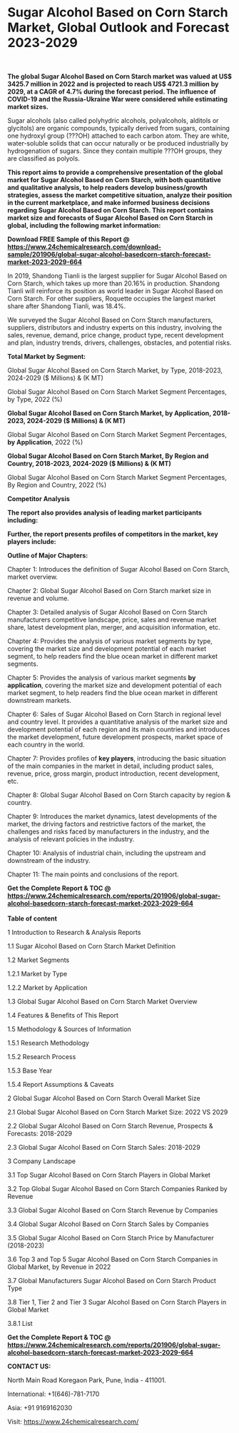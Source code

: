 <h1>Sugar Alcohol Based on Corn Starch Market, Global Outlook and Forecast 2023-2029</h1><br/><p><strong>The global Sugar Alcohol Based on Corn Starch market was valued at US$ 3425.7 million in 2022 and is projected to reach US$ 4721.3 million by 2029, at a <strong>CAGR</strong> of 4.7% during the forecast period. The influence of COVID-19 and the Russia-Ukraine War were considered while estimating market sizes.</strong></p><p>Sugar alcohols (also called polyhydric alcohols, polyalcohols, alditols or glycitols) are organic compounds, typically derived from sugars, containing one hydroxyl group (???OH) attached to each carbon atom. They are white, water-soluble solids that can occur naturally or be produced industrially by hydrogenation of sugars. Since they contain multiple ???OH groups, they are classified as polyols.</p><p><strong>This report aims to provide a comprehensive presentation of the global market for Sugar Alcohol Based on Corn Starch, with both quantitative and qualitative analysis, to help readers develop business/growth strategies, assess the market competitive situation, analyze their position in the current marketplace, and make informed business decisions regarding Sugar Alcohol Based on Corn Starch. This report contains market size and forecasts of Sugar Alcohol Based on Corn Starch in global, including the following market information:</strong></p><div><b>Download FREE Sample of this Report @ <a href="https://www.24chemicalresearch.com/download-sample/201906/global-sugar-alcohol-basedcorn-starch-forecast-market-2023-2029-664">https://www.24chemicalresearch.com/download-sample/201906/global-sugar-alcohol-basedcorn-starch-forecast-market-2023-2029-664</a></b></div><p>In 2019, Shandong Tianli is the largest supplier for Sugar Alcohol Based on Corn Starch, which takes up more than 20.16% in production. Shandong Tianli will reinforce its position as world leader in Sugar Alcohol Based on Corn Starch. For other suppliers, Roquette occupies the largest market share after Shandong Tianli, was 18.4%.</p><p>We surveyed the Sugar Alcohol Based on Corn Starch manufacturers, suppliers, distributors and industry experts on this industry, involving the sales, revenue, demand, price change, product type, recent development and plan, industry trends, drivers, challenges, obstacles, and potential risks.</p><p><strong>Total Market by Segment:</strong></p><p>Global Sugar Alcohol Based on Corn Starch Market, by Type, 2018-2023, 2024-2029 ($ Millions) & (K MT)</p><p>Global Sugar Alcohol Based on Corn Starch Market Segment Percentages, by Type, 2022 (%)</p><p><strong>Global Sugar Alcohol Based on Corn Starch Market, <strong>by Application</strong>, 2018-2023, 2024-2029 ($ Millions) & (K MT)</strong></p><p>Global Sugar Alcohol Based on Corn Starch Market Segment Percentages, <strong>by Application</strong>, 2022 (%)</p><p><strong>Global Sugar Alcohol Based on Corn Starch Market, By Region and Country, 2018-2023, 2024-2029 ($ Millions) & (K MT)</strong></p><p>Global Sugar Alcohol Based on Corn Starch Market Segment Percentages, By Region and Country, 2022 (%)</p><p><strong>Competitor Analysis</strong></p><p><strong>The report also provides analysis of leading market participants including:</strong></p><p><strong>Further, the report presents profiles of competitors in the market, <strong>key players</strong> include:</strong></p><p><strong>Outline of Major Chapters:</strong></p><p>Chapter 1: Introduces the definition of Sugar Alcohol Based on Corn Starch, market overview.</p><p>Chapter 2: Global Sugar Alcohol Based on Corn Starch market size in revenue and volume.</p><p>Chapter 3: Detailed analysis of Sugar Alcohol Based on Corn Starch manufacturers competitive landscape, price, sales and revenue market share, latest development plan, merger, and acquisition information, etc.</p><p>Chapter 4: Provides the analysis of various market segments by type, covering the market size and development potential of each market segment, to help readers find the blue ocean market in different market segments.</p><p>Chapter 5: Provides the analysis of various market segments <strong>by application</strong>, covering the market size and development potential of each market segment, to help readers find the blue ocean market in different downstream markets.</p><p>Chapter 6: Sales of Sugar Alcohol Based on Corn Starch in regional level and country level. It provides a quantitative analysis of the market size and development potential of each region and its main countries and introduces the market development, future development prospects, market space of each country in the world.</p><p>Chapter 7: Provides profiles of <strong>key players</strong>, introducing the basic situation of the main companies in the market in detail, including product sales, revenue, price, gross margin, product introduction, recent development, etc.</p><p>Chapter 8: Global Sugar Alcohol Based on Corn Starch capacity by region & country.</p><p>Chapter 9: Introduces the market dynamics, latest developments of the market, the driving factors and restrictive factors of the market, the challenges and risks faced by manufacturers in the industry, and the analysis of relevant policies in the industry.</p><p>Chapter 10: Analysis of industrial chain, including the upstream and downstream of the industry.</p><p>Chapter 11: The main points and conclusions of the report.</p><div><b>Get the Complete Report & TOC @ <a href="https://www.24chemicalresearch.com/reports/201906/global-sugar-alcohol-basedcorn-starch-forecast-market-2023-2029-664">https://www.24chemicalresearch.com/reports/201906/global-sugar-alcohol-basedcorn-starch-forecast-market-2023-2029-664</a></b></div><br><b>Table of content</b><p>1 Introduction to Research & Analysis Reports<br />
 
  1.1 Sugar Alcohol Based on Corn Starch Market Definition<br />
 
  1.2 Market Segments<br />
 
  1.2.1 Market by Type<br />
 
  1.2.2 Market by Application<br />
 
  1.3 Global Sugar Alcohol Based on Corn Starch Market Overview<br />
 
  1.4 Features & Benefits of This Report<br />
 
  1.5 Methodology & Sources of Information<br />
 
  1.5.1 Research Methodology<br />
 
  1.5.2 Research Process<br />
 
  1.5.3 Base Year<br />
 
  1.5.4 Report Assumptions & Caveats<br />
 
 2 Global Sugar Alcohol Based on Corn Starch Overall Market Size<br />
 
  2.1 Global Sugar Alcohol Based on Corn Starch Market Size: 2022 VS 2029<br />
 
  2.2 Global Sugar Alcohol Based on Corn Starch Revenue, Prospects & Forecasts: 2018-2029<br />
 
  2.3 Global Sugar Alcohol Based on Corn Starch Sales: 2018-2029<br />
 
 3 Company Landscape<br />
 
  3.1 Top Sugar Alcohol Based on Corn Starch Players in Global Market<br />
 
  3.2 Top Global Sugar Alcohol Based on Corn Starch Companies Ranked by Revenue<br />
 
  3.3 Global Sugar Alcohol Based on Corn Starch Revenue by Companies<br />
 
  3.4 Global Sugar Alcohol Based on Corn Starch Sales by Companies<br />
 
  3.5 Global Sugar Alcohol Based on Corn Starch Price by Manufacturer (2018-2023)<br />
 
  3.6 Top 3 and Top 5 Sugar Alcohol Based on Corn Starch Companies in Global Market, by Revenue in 2022<br />
 
  3.7 Global Manufacturers Sugar Alcohol Based on Corn Starch Product Type<br />
 
  3.8 Tier 1, Tier 2 and Tier 3 Sugar Alcohol Based on Corn Starch Players in Global Market<br />
 
  3.8.1 List<br><div><b>Get the Complete Report & TOC @ <a href="https://www.24chemicalresearch.com/reports/201906/global-sugar-alcohol-basedcorn-starch-forecast-market-2023-2029-664">https://www.24chemicalresearch.com/reports/201906/global-sugar-alcohol-basedcorn-starch-forecast-market-2023-2029-664</a></b></div></p>
 
 <b>CONTACT US:</b><br>
 
 North Main Road Koregaon Park, Pune, India - 411001.<br/>
 
 International: +1(646)-781-7170<br/>
 
 Asia: +91 9169162030<br/>
 
 Visit: <a href="https://www.24chemicalresearch.com/">https://www.24chemicalresearch.com/</a>
 
 <br>